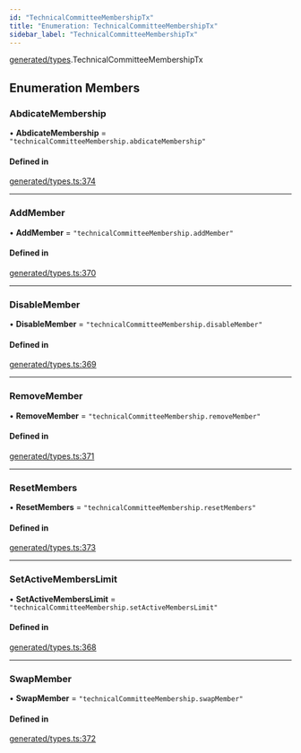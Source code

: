 ```yaml
---
id: "TechnicalCommitteeMembershipTx"
title: "Enumeration: TechnicalCommitteeMembershipTx"
sidebar_label: "TechnicalCommitteeMembershipTx"
---
```


[generated/types](../../../../modules/Generated/Types/Types.md).TechnicalCommitteeMembershipTx

## Enumeration Members

### AbdicateMembership

• **AbdicateMembership** = ``"technicalCommitteeMembership.abdicateMembership"``

#### Defined in

[generated/types.ts:374](https://github.com/PolymeshAssociation/polymesh-sdk/blob/5a778578/src/generated/types.ts#L374)

___

### AddMember

• **AddMember** = ``"technicalCommitteeMembership.addMember"``

#### Defined in

[generated/types.ts:370](https://github.com/PolymeshAssociation/polymesh-sdk/blob/5a778578/src/generated/types.ts#L370)

___

### DisableMember

• **DisableMember** = ``"technicalCommitteeMembership.disableMember"``

#### Defined in

[generated/types.ts:369](https://github.com/PolymeshAssociation/polymesh-sdk/blob/5a778578/src/generated/types.ts#L369)

___

### RemoveMember

• **RemoveMember** = ``"technicalCommitteeMembership.removeMember"``

#### Defined in

[generated/types.ts:371](https://github.com/PolymeshAssociation/polymesh-sdk/blob/5a778578/src/generated/types.ts#L371)

___

### ResetMembers

• **ResetMembers** = ``"technicalCommitteeMembership.resetMembers"``

#### Defined in

[generated/types.ts:373](https://github.com/PolymeshAssociation/polymesh-sdk/blob/5a778578/src/generated/types.ts#L373)

___

### SetActiveMembersLimit

• **SetActiveMembersLimit** = ``"technicalCommitteeMembership.setActiveMembersLimit"``

#### Defined in

[generated/types.ts:368](https://github.com/PolymeshAssociation/polymesh-sdk/blob/5a778578/src/generated/types.ts#L368)

___

### SwapMember

• **SwapMember** = ``"technicalCommitteeMembership.swapMember"``

#### Defined in

[generated/types.ts:372](https://github.com/PolymeshAssociation/polymesh-sdk/blob/5a778578/src/generated/types.ts#L372)
